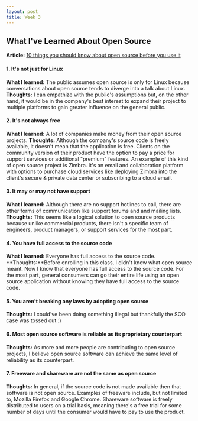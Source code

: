 ```yaml
---
layout: post
title: Week 3
---
```


## What I've Learned About Open Source

**Article:** [10 things you should know about open source before you use it](https://www.techrepublic.com/blog/10-things/10-things-you-should-know-about-open-source-before-you-use-it/)
<br>

#### 1. It's not just for Linux
**What I learned:** The public assumes open source is only for Linux because conversations about open source tends to diverge into a talk about Linux.
**Thoughts:** I can empathize with the public's assumptions but, on the other hand, it would be in the company's best interest to expand their project to multiple platforms to gain greater influence on the general public.
<br>

#### 2. It's not always free
**What I learned:** A lot of companies make money from their open source projects.
**Thoughts:** Although the company's source code is freely available, it doesn't mean that the application is free. Clients on the community version of their product have the option to pay a price for support services or additional "premium" features. An example of this kind of open source project is Zimbra. It's an email and collaboration platform with options to purchase cloud services like deploying Zimbra into the client's secure & private data center or subscribing to a cloud email.
<br>

#### 3. It may or may not have support
**What I learned:** Although there are no support hotlines to call, there are other forms of communication like support forums and and mailing lists.
**Thoughts:** This seems like a logical solution to open source products because unlike commercial products, there isn't a specific team of engineers, product managers, or support services for the most part.
<br>

#### 4. You have full access to the source code
**What I learned:** Everyone has full access to the source code.
**Thoughts:**Before enrolling in this class, I didn't know what open source meant. Now I know that everyone has full access to the source code. For the most part, general consumers can go their entire life using an open source application without knowing they have full access to the source code.
<br>

#### 5. You aren't breaking any laws by adopting open source
**Thoughts:** I could've been doing something illegal but thankfully the SCO case was tossed out :)
<br>

#### 6. Most open source software is reliable as its proprietary counterpart
**Thoughts:** As more and more people are contributing to open source projects, I believe open source software can achieve the same level of reliability as its counterpart.

#### 7. Freeware and shareware are not the same as open source
**Thoughts:** In general, if the source code is not made available then that software is not open source. Examples of freeware include, but not limited to, Mozilla Firefox and Google Chrome. Shareware software is freely distributed to users on a trial basis, meaning there's a free trial for some number of days until the consumer would have to pay to use the product.

